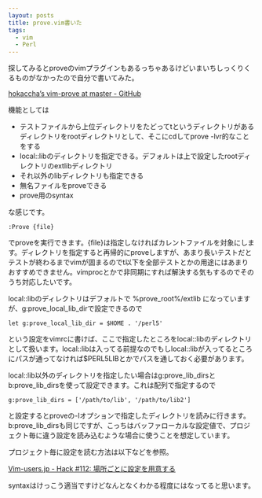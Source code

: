 ```yaml
---
layout: posts
title: prove.vim書いた
tags: 
  - vim
  - Perl
---
```


探してみるとproveのvimプラグインもあるっちゃあるけどいまいちしっくりくるものがなかったので自分で書いてみた。

[hokaccha’s vim-prove at master - GitHub](https://github.com/hokaccha/vim-prove)

機能としては

* テストファイルから上位ディレクトリをたどってtというディレクトリがあるディレクトリをrootディレクトリとして、そこにcdしてprove -lvr的なことをする
* local::libのディレクトリを指定できる。デフォルトは上で設定したrootディレクトリのextlibディレクトリ
* それ以外のlibディレクトリも指定できる
* 無名ファイルをproveできる
* prove用のsyntax

な感じです。

    :Prove {file}

でproveを実行できます。{file}は指定しなければカレントファイルを対象にします。ディレクトリを指定すると再帰的にproveしますが、あまり長いテストだとテストが終わるまでvimが固まるのでt以下を全部テストとかの用途にはあまりおすすめできません。vimprocとかで非同期にすれば解決する気もするのでそのうち対応したいです。

local::libのディレクトリはデフォルトで %prove_root%/extlib になっていますが、g:prove_local_lib_dirで設定できるので

    let g:prove_local_lib_dir = $HOME . '/perl5'

という設定をvimrcに書けば、ここで指定したところをlocal::libのディレクトリとして扱います。local::libは入ってる前提なのでもしlocal::libが入ってるところにパスが通ってなければ$PERL5LIBとかでパスを通しておく必要があります。

local::lib以外のディレクトリを指定したい場合はg:prove_lib_dirsとb:prove_lib_dirsを使って設定できます。これは配列で指定するので

    g:prove_lib_dirs = ['/path/to/lib', '/path/to/lib2']

と設定するとproveの-Iオプションで指定したディレクトリを読みに行きます。b:prove_lib_dirsも同じですが、こっちはバッファローカルな設定値で、プロジェクト毎に違う設定を読み込むような場合に使うことを想定しています。

プロジェクト毎に設定を読む方法は以下などを参照。

[Vim-users.jp - Hack #112: 場所ごとに設定を用意する](http://vim-users.jp/2009/12/hack112/)

syntaxはけっこう適当ですけどなんとなくわかる程度にはなってると思います。

